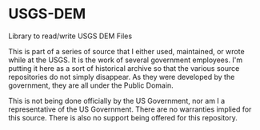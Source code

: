# USGS-DEM
Library to read/write USGS DEM Files

This is part of a series of source that I either used, maintained, or wrote while at the USGS. It is the work of several government employees.  I'm putting it here as a sort of historical archive so that the various source repositories do not simply disappear. As they were developed by the government, they are all under the Public Domain.

This is not being done officially by the US Government, nor am I a representative of the US Government.  There are no warranties implied for this source.  There is also no support being offered for this repository.
